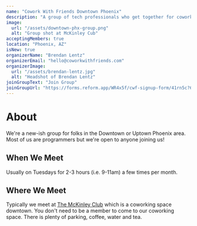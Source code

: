 ```yaml
---
name: "Cowork With Friends Downtown Phoenix"
description: "A group of tech professionals who get together for coworkin'"
image:
  url: "/assets/downtown-phx-group.png"
  alt: "Group shot at McKinley Cub"
acceptingMembers: true
location: "Phoenix, AZ"
isNew: true
organizerName: "Brendan Lentz"
organizerEmail: "hello@coworkwithfriends.com"
organizerImage:
  url: "/assets/brendan-lentz.jpg"
  alt: "Headshot of Brendan Lentz"
joinGroupText: "Join Group"
joinGroupUrl: "https://forms.reform.app/WR4x5f/cwf-signup-form/41rn5c?609b8384-27d1-4a6d-b52e-86598005565e=Downtown%20Phoenix"
---
```


# About

We're a new-ish group for folks in the Downtown or Uptown Phoenix area. Most of us are programmers but we're open to anyone joining us!

## When We Meet

Usually on Tuesdays for 2-3 hours (i.e. 9-11am) a few times per month.

## Where We Meet

Typically we meet at [The McKinley Club](https://maps.app.goo.gl/JT6Ze7JsMukfg2Vd8) which is a coworking space downtown. You don't need to be a member to come to our coworking space. There is plenty of parking, coffee, water and tea.

